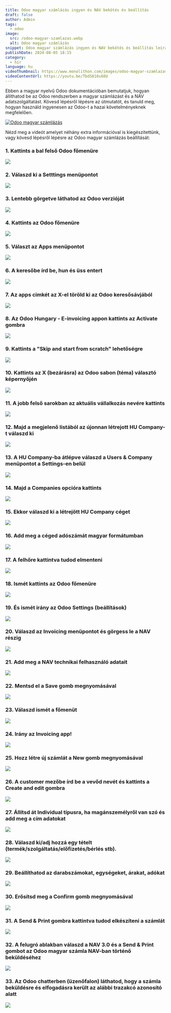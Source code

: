 ```yaml
---
title: Odoo magyar számlázás ingyen és NAV bekötés és beállítás
draft: false
author: Admin
tags:
  - odoo
image:
  src: /odoo-magyar-szamlazas.webp
  alt: Odoo magyar számlázás
snippet: Odoo magyar számlázás ingyen és NAV bekötés és beállítás leírás és videó segédlet.
publishDate: 2024-08-05 18:15
category:
  - hír
language: hu
videoThumbnail: https://www.monolithon.com/images/odoo-magyar-szamlazas.webp
videoContentUrl: https://youtu.be/TbdS810s68U
---
```


Ebben a magyar nyelvű Odoo dokumentációban bemutatjuk, hogyan állíthatod be az Odoo rendszerben a magyar számlázást és a NAV adatszolgáltatást. Kövesd lépésről lépésre az útmutatót, és tanuld meg, hogyan használd ingyenesen az Odoo-t a hazai követelményeknek megfelelően. 

[![Odoo magyar számlázás](/images/odoo-magyar-szamlazas.webp "Odoo magyar számlázás - Videó")](https://youtu.be/TbdS810s68U)

Nézd meg a videót amelyet néhány extra információval is kiegészítettünk, vagy kövesd lépésről lépésre az Odoo magyar számlázás beállítását: 

### 1\. Kattints a bal felső Odoo főmenüre

![](/images/01.webp)

### 2\. Válaszd ki a Setttings menüpontot

![](/images/02.webp)

### 3\. Lentebb görgetve láthatod az Odoo verzióját

![](https://d3q7ie80jbiqey.cloudfront.net/media/image/zoom/f054ec3b-6a91-443f-ab96-9fde7b9ed6f3/2.5/16.888020435969/93.81162258381?1)

### 4\. Kattints az Odoo főmenüre

![](https://d3q7ie80jbiqey.cloudfront.net/media/image/zoom/569caa1e-33ae-406a-987e-71caf22d25d2/2.5/0/0?1)

### 5\. Választ az Apps menüpontot

![](https://d3q7ie80jbiqey.cloudfront.net/media/image/zoom/6b74d961-ac7e-45d4-878a-d9b50caa0ae6/2.5/0.052083334109435/68.098592982046?1)

### 6\. A keresőbe írd be, hun és üss entert

![](https://d3q7ie80jbiqey.cloudfront.net/media/image/zoom/44c30eee-f5fd-477f-9b3f-ce16fdb7ca5a/2.5/53.066814939181/6.9014083611573?1)

### 7\. Az apps cimkét az X-el töröld ki az Odoo keresősávjából

![](https://d3q7ie80jbiqey.cloudfront.net/media/image/zoom/3dabdfd7-3f04-48ab-99b0-0e75d464ef45/2.5/40.110679467519/7.4530516431925?1)

### 8\. Az Odoo Hungary - E-invoicing appon kattints az Activate gombra

![](https://d3q7ie80jbiqey.cloudfront.net/media/image/zoom/3c66e63e-fccc-41f7-99a8-5458c3e4a9f7/2.5/50.165202716986/20.830399777408?1)

### 9\. Kattints a "Skip and start from scratch" lehetőségre

![](https://d3q7ie80jbiqey.cloudfront.net/media/image/zoom/cc7a021d-ca29-4620-9535-35c3edfe256f/2.5/96.874999006589/98.12206886184?1)

### 10\. Kattints az X (bezárásra) az Odoo sabon (téma) választó képernyőjén

![](https://d3q7ie80jbiqey.cloudfront.net/media/image/zoom/b79ef1d0-3628-43ef-8447-6f66175637a1/1/98.958335071802/0.93896713615023?1)

### 11\. A jobb felső sarokban az aktuális vállalkozás nevére kattints

![](https://d3q7ie80jbiqey.cloudfront.net/media/image/zoom/afc9e21b-2fbb-4bd3-b27e-ee70d909a8df/2.5/96.380212903023/0?1)

### 12\. Majd a megjelenő listából az újonnan létrejott HU Company-t válaszd ki

![](https://d3q7ie80jbiqey.cloudfront.net/media/image/zoom/d1483881-59cf-44ec-8a76-e60416082526/2/100/0?1)

### 13\. A HU Company-ba átlépve válaszd a Users & Company menüpontot a Settings-en belül

![](https://d3q7ie80jbiqey.cloudfront.net/media/image/zoom/ad6b3743-651c-4fe3-bdcd-fadb58e8ce00/2.5/16.483561197917/0?1)

### 14\. Majd a Companies opcióra kattints

![](https://d3q7ie80jbiqey.cloudfront.net/media/image/zoom/8d9d6972-bf4c-4e73-97a6-4ccdd0079075/2.5/15.909830729167/9.5070422535211?1)

### 15\. Ekkor válaszd ki a létrejött HU Company céget

![](https://d3q7ie80jbiqey.cloudfront.net/media/image/zoom/861d09c4-867f-4a97-bb97-a4e457951694/2.4034543341333/4.8266604542732/21.431925599004?1)

### 16\. Add meg a céged adószámát magyar formátumban

![](https://d3q7ie80jbiqey.cloudfront.net/media/image/zoom/d701c669-35f2-4a3a-9258-c92b39277a76/2/0/34.073281535419?1)

### 17\. A felhőre kattintva tudod elmenteni

![](https://d3q7ie80jbiqey.cloudfront.net/media/image/zoom/a0c0472e-996b-441b-9ede-1a10e0436463/2.5/12.5/8.3392022361218?1)

### 18\. Ismét kattints az Odoo főmenüre

![](https://d3q7ie80jbiqey.cloudfront.net/media/image/zoom/5204bdcd-a614-493d-adf0-cab7fe94d4b4/2.5/1.1458333581686/1.6666666442799?1)

### 19\. És ismét irány az Odoo Settings (beállítások)

![](https://d3q7ie80jbiqey.cloudfront.net/media/image/zoom/27b93d6e-5905-4c26-a507-3f9136c448ff/1/0/0?1)

### 20\. Válaszd az Invoicing menüpontot és görgess le a NAV részig

![](https://d3q7ie80jbiqey.cloudfront.net/media/image/zoom/025e8a99-eded-444d-9c4a-20e0c2d336ec/2.5/3.1901041666667/68.708923053294?1)

### 21\. Add meg a NAV technikai felhasználó adatait

![](https://d3q7ie80jbiqey.cloudfront.net/media/image/zoom/a04f62b2-bbea-4036-8bc3-9cf9c5b78199/2.5/23.971354961395/73.68544614371?1)

### 22\. Mentsd el a Save gomb megnyomásával

![](https://d3q7ie80jbiqey.cloudfront.net/media/image/zoom/a8e042ee-6f57-4ec4-a702-4fb57d3c7937/1.5/1.2150724035807/18.511823381147?1)

### 23\. Válaszd ismét a főmenüt

![](https://d3q7ie80jbiqey.cloudfront.net/media/image/zoom/a9f4744d-7b51-4d2d-8457-761b9f7d74a2/2.5/0/0?1)

### 24\. Irány az Invoicing app!

![](https://d3q7ie80jbiqey.cloudfront.net/media/image/zoom/4cedb913-56bd-435f-bf3f-45ad19db04ca/2.5/0.052083334109435/34.859154929577?1)

### 25\. Hozz létre új számlát a New gomb megnyomásával

![](https://d3q7ie80jbiqey.cloudfront.net/media/image/zoom/1d5f9ae1-d6aa-4d7c-b2a1-1ad019c5c585/2.5/1.0416666666667/6.4553990610329?1)

### 26\. A customer mezőbe írd be a vevőd nevét és kattints a Create and edit gombra

![](https://d3q7ie80jbiqey.cloudfront.net/media/image/zoom/d7ea47d4-0838-4d90-92f6-d337b33e25ab/2.5/11.145833134651/33.515260365088?1)

### 27\. Állítsd át Individual típusra, ha magánszemélyről van szó és add meg a cím adatokat

![](https://d3q7ie80jbiqey.cloudfront.net/media/image/zoom/45508046-eea2-44ab-8963-a1d3e929a306/2.5/2.1354166169961/15.59272372107?1)

### 28\. Válaszd ki/adj hozzá egy tételt (termék/szolgáltatás/előfizetés/bérlés stb).

![](https://d3q7ie80jbiqey.cloudfront.net/media/image/zoom/e2150dab-151e-442b-adee-efbdbc280e28/2.5/3.5546876490116/70.299297207398?1)

### 29\. Beállíthatod az darabszámokat, egységeket, árakat, adókat

![](https://d3q7ie80jbiqey.cloudfront.net/media/image/zoom/cd07237d-1f2b-4821-a241-ba3f10a14169/2.5/3.6067709326744/35.322771385802?1)

### 30\. Erősítsd meg a Confirm gomb megnyomásával

![](https://d3q7ie80jbiqey.cloudfront.net/media/image/zoom/10dc5d74-f7c8-4969-a1b1-8e9d5dadea33/2.5/1.7447917411725/14.172535211268?1)

### 31\. A Send & Print gombra kattintva tudod elkészíteni a számlát

![](https://d3q7ie80jbiqey.cloudfront.net/media/image/zoom/a6d0d0db-b1be-433d-bf9f-ea63e647915d/2.5/1.7447917411725/14.172535211268?1)

### 32\. A felugró ablakban válaszd a NAV 3.0 és a Send & Print gombot az Odoo magyar számla NAV-ban történő beküldéséhez

![](https://d3q7ie80jbiqey.cloudfront.net/media/image/zoom/d9f82452-54f1-4cdf-88f7-2e2e759edbe5/2.5/19.192709525426/65.833332169224?1)

### 33\. Az Odoo chatterben (üzenőfalon) láthatod, hogy a számla beküldésre és elfogadásra került az alábbi trazakcó azonosító alatt

![](https://d3q7ie80jbiqey.cloudfront.net/media/image/zoom/b2fba5fe-6fac-4e9c-b3d9-bcadd2362c60/2.5/0/59.744282357887?1)
